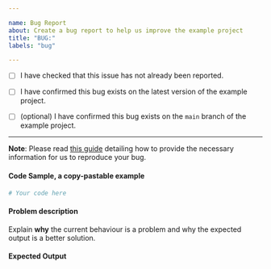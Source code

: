 ```yaml
---

name: Bug Report
about: Create a bug report to help us improve the example project
title: "BUG:"
labels: "bug"

---
```


- [ ] I have checked that this issue has not already been reported.

- [ ] I have confirmed this bug exists on the latest version of the example project.

- [ ] (optional) I have confirmed this bug exists on the `main` branch of the example project.

---

**Note**: Please read [this
guide](https://matthewrocklin.com/blog/work/2018/02/28/minimal-bug-reports) detailing
how to provide the necessary information for us to reproduce your bug.

#### Code Sample, a copy-pastable example

```python
# Your code here
```

#### Problem description

Explain **why** the current behaviour is a problem and why the expected output is a
better solution.

#### Expected Output
